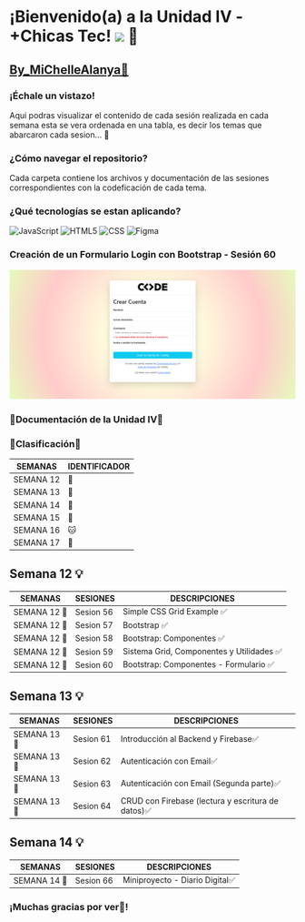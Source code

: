 <h1>¡Bienvenido(a) a la Unidad IV - +Chicas Tec! <img src="https://raw.githubusercontent.com/iampavangandhi/iampavangandhi/master/gifs/Hi.gif" width="30px"> 🚀</h1>

## [By_MiChelleAlanya🦋](https://github.com/bymichelleah)

### ¡Échale un vistazo!
Aqui podras visualizar el contenido de cada sesión realizada en cada semana esta se vera ordenada en una tabla, es decir los temas que abarcaron cada sesion... 🏁  

### ¿Cómo navegar el repositorio?

Cada carpeta contiene los archivos y documentación de las sesiones correspondientes con la codeficación de cada tema.

### ¿Qué tecnologías se estan aplicando?

![JavaScript](https://img.shields.io/badge/-JavaScript-333333?style=flat&logo=javascript)
![HTML5](https://img.shields.io/badge/-HTML5-333333?style=flat&logo=HTML5)
![CSS](https://img.shields.io/badge/-CSS-333333?style=flat&logo=CSS3&logoColor=1572B6)
![Figma](https://img.shields.io/badge/-Figma-333333?style=flat&logo=figma)

### Creación de un Formulario Login con Bootstrap - Sesión 60
![Form](./semana12/sesion60/assets/img/form.png "formulario")

### 🚀Documentación de la Unidad IV🚀

### 📍Clasificación🔖
| SEMANAS | IDENTIFICADOR | 
| --- | --- |
| SEMANA 12 | 🦋 |
| SEMANA 13 | 🦄 |
| SEMANA 14 | 🐴 |
| SEMANA 15 | 🐼 |
| SEMANA 16 | 🐱 |
| SEMANA 17 | 🐨 |

## Semana 12 💡
| SEMANAS | SESIONES | DESCRIPCIONES |
| --- | --- | --- |
| SEMANA 12 🦋| Sesion 56 | Simple CSS Grid Example ✅|
| SEMANA 12 🦋| Sesion 57 | Bootstrap ✅|
| SEMANA 12 🦋| Sesion 58 | Bootstrap: Componentes ✅|
| SEMANA 12 🦋| Sesion 59 | Sistema Grid, Componentes y Utilidades ✅|
| SEMANA 12 🦋| Sesion 60 | Bootstrap: Componentes - Formulario ✅|

## Semana 13 💡
| SEMANAS | SESIONES | DESCRIPCIONES |
| --- | --- | --- |
| SEMANA 13 🦄 | Sesion 61 | Introducción al Backend y Firebase✅|
| SEMANA 13 🦄 | Sesion 62 | Autenticación con Email✅|
| SEMANA 13 🦄 | Sesion 63 | Autenticación con Email (Segunda parte)✅|
| SEMANA 13 🦄 | Sesion 64 | CRUD con Firebase (lectura y escritura de datos)✅|

## Semana 14 💡
| SEMANAS | SESIONES | DESCRIPCIONES |
| --- | --- | --- |
| SEMANA 14 🐴 | Sesion 66 | Miniproyecto - Diario Digital✅|
### ¡Muchas gracias por ver🤍!


